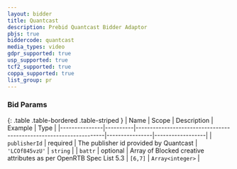 ```yaml
---
layout: bidder
title: Quantcast
description: Prebid Quantcast Bidder Adaptor
pbjs: true
biddercode: quantcast
media_types: video
gdpr_supported: true
usp_supported: true
tcf2_supported: true
coppa_supported: true
list_group: pr
---
```


### Bid Params

{: .table .table-bordered .table-striped }
| Name          | Scope    | Description                                                       | Example        | Type             |
|---------------|----------|-------------------------------------------------------------------|----------------|------------------|
| `publisherId` | required | The publisher id provided by Quantcast                            | `'LCOf845vzU'` | `string`         |
| `battr`       | optional | Array of Blocked creative attributes as per OpenRTB Spec List 5.3 | `[6,7]`        | `Array<integer>` |
